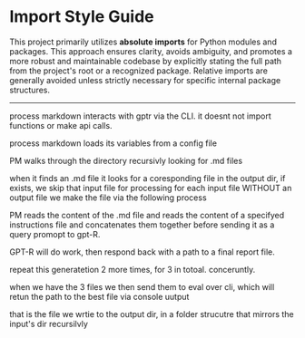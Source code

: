 # Import Style Guide

This project primarily utilizes **absolute imports** for Python modules and packages. This approach ensures clarity, avoids ambiguity, and promotes a more robust and maintainable codebase by explicitly stating the full path from the project's root or a recognized package. Relative imports are generally avoided unless strictly necessary for specific internal package structures.

---

process markdown interacts with gptr via the CLI. it doesnt not import functions or make api calls.

process markdown loads its variables from a config file

PM walks through the directory recursivly looking for .md files


when it finds an .md file it looks for a coresponding file in the output dir, if exists, we skip that input file for processing
for each input file WITHOUT an output file we make the file via the following process

PM reads the content of the .md file and reads the content of a specifyed instructions file and concatenates them together before sending it as a query promopt to gpt-R.

GPT-R will do work, then respond back with a  path to a final report file.

repeat this generatetion 2 more times, for 3 in totoal. conceruntly.

when we have the 3 files we then send them to eval over cli, which will retun the path to the best file via console uutput

that is the file we wrtie to the output dir, in a folder strucutre that mirrors the input's dir recursilvly